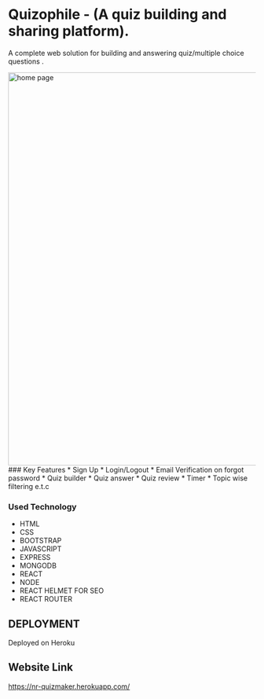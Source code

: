 # Quizophile - (A quiz building and sharing platform).

A complete web solution  for building and answering quiz/multiple choice questions .

<img src="https://drive.google.com/uc?export=view&id=1TyGosKIGvmfMKyrgaLLPgoumxemWnGZh" width ="800" alt ="home page" />
### Key Features
* Sign Up
* Login/Logout
* Email Verification on forgot password
* Quiz builder
* Quiz answer
* Quiz review 
* Timer
* Topic wise filtering e.t.c

### Used Technology
* HTML
* CSS
* BOOTSTRAP
* JAVASCRIPT
* EXPRESS
* MONGODB
* REACT
* NODE
* REACT HELMET FOR SEO
* REACT ROUTER

## DEPLOYMENT  
 Deployed on Heroku
 
## Website Link
https://nr-quizmaker.herokuapp.com/

